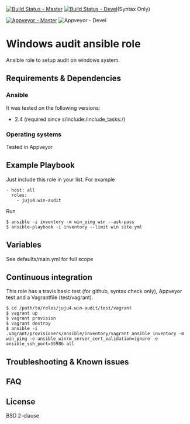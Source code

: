 [![Build Status - Master](https://travis-ci.org/juju4/ansible-win-audit.svg?branch=master)](https://travis-ci.org/juju4/ansible-win-audit)
[![Build Status - Devel](https://travis-ci.org/juju4/ansible-win-audit.svg?branch=devel)](https://travis-ci.org/juju4/ansible-win-audit/branches)(Syntax Only)

[![Appveyor - Master](https://ci.appveyor.com/api/projects/status/xxx?svg=true)](https://ci.appveyor.com/project/juju4/ansible-win-audit)
![Appveyor - Devel](https://ci.appveyor.com/api/projects/status/xxx/branch/devel?svg=true)

# Windows audit ansible role

Ansible role to setup audit on windows system.

## Requirements & Dependencies

### Ansible
It was tested on the following versions:
 * 2.4 (required since s/include:/include_tasks:/)

### Operating systems

Tested in Appveyor

## Example Playbook

Just include this role in your list.
For example

```
- host: all
  roles:
    - juju4.win-audit
```

Run
```
$ ansible -i inventory -m win_ping win --ask-pass
$ ansible-playbook -i inventory --limit win site.yml
```

## Variables

See defaults/main.yml for full scope

## Continuous integration

This role has a travis basic test (for github, syntax check only), Appveyor test and a Vagrantfile (test/vagrant).

```
$ cd /path/to/roles/juju4.win-audit/test/vagrant
$ vagrant up
$ vagrant provision
$ vagrant destroy
$ ansible -i .vagrant/provisioners/ansible/inventory/vagrant_ansible_inventory -m win_ping -e ansible_winrm_server_cert_validation=ignore -e ansible_ssh_port=55986 all
```

## Troubleshooting & Known issues

## FAQ

## License

BSD 2-clause

